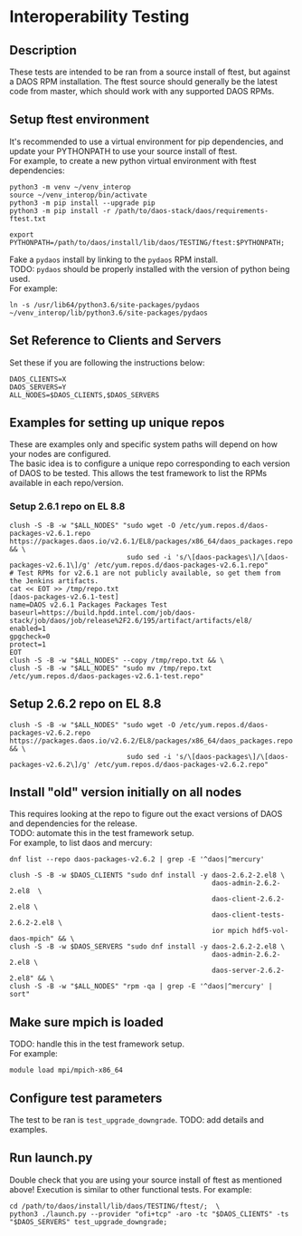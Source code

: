 # Interoperability Testing
## Description
These tests are intended to be ran from a source install of ftest, but against a DAOS RPM installation. The ftest source should generally be the latest code from master, which should work with any supported DAOS RPMs.

## Setup ftest environment
It's recommended to use a virtual environment for pip dependencies, and update your PYTHONPATH to use your source install of ftest.  
For example, to create a new python virtual environment with ftest dependencies:
```
python3 -m venv ~/venv_interop
source ~/venv_interop/bin/activate
python3 -m pip install --upgrade pip
python3 -m pip install -r /path/to/daos-stack/daos/requirements-ftest.txt

export PYTHONPATH=/path/to/daos/install/lib/daos/TESTING/ftest:$PYTHONPATH;
```
Fake a `pydaos` install by linking to the `pydaos` RPM install.  
TODO: `pydaos` should be properly installed with the version of python being used.  
For example:
```
ln -s /usr/lib64/python3.6/site-packages/pydaos ~/venv_interop/lib/python3.6/site-packages/pydaos
```

## Set Reference to Clients and Servers
Set these if you are following the instructions below:
```
DAOS_CLIENTS=X
DAOS_SERVERS=Y
ALL_NODES=$DAOS_CLIENTS,$DAOS_SERVERS
```

## Examples for setting up unique repos
These are examples only and specific system paths will depend on how your nodes are configured.  
The basic idea is to configure a unique repo corresponding to each version of DAOS to be tested. This allows the test framework to list the RPMs available in each repo/version.
### Setup 2.6.1 repo on EL 8.8
```
clush -S -B -w "$ALL_NODES" "sudo wget -O /etc/yum.repos.d/daos-packages-v2.6.1.repo https://packages.daos.io/v2.6.1/EL8/packages/x86_64/daos_packages.repo && \
                             sudo sed -i 's/\[daos-packages\]/\[daos-packages-v2.6.1\]/g' /etc/yum.repos.d/daos-packages-v2.6.1.repo"
# Test RPMs for v2.6.1 are not publicly available, so get them from the Jenkins artifacts.
cat << EOT >> /tmp/repo.txt
[daos-packages-v2.6.1-test]
name=DAOS v2.6.1 Packages Packages Test
baseurl=https://build.hpdd.intel.com/job/daos-stack/job/daos/job/release%2F2.6/195/artifact/artifacts/el8/
enabled=1
gpgcheck=0
protect=1
EOT
clush -S -B -w "$ALL_NODES" --copy /tmp/repo.txt && \
clush -S -B -w "$ALL_NODES" "sudo mv /tmp/repo.txt /etc/yum.repos.d/daos-packages-v2.6.1-test.repo"
```
## Setup 2.6.2 repo on EL 8.8
```
clush -S -B -w "$ALL_NODES" "sudo wget -O /etc/yum.repos.d/daos-packages-v2.6.2.repo https://packages.daos.io/v2.6.2/EL8/packages/x86_64/daos_packages.repo && \
                             sudo sed -i 's/\[daos-packages\]/\[daos-packages-v2.6.2\]/g' /etc/yum.repos.d/daos-packages-v2.6.2.repo"
```

## Install "old" version initially on all nodes
This requires looking at the repo to figure out the exact versions of DAOS and dependencies for the release.  
TODO: automate this in the test framework setup.  
For example, to list daos and mercury:
```
dnf list --repo daos-packages-v2.6.2 | grep -E '^daos|^mercury'
```
```
clush -S -B -w $DAOS_CLIENTS "sudo dnf install -y daos-2.6.2-2.el8 \
                                                  daos-admin-2.6.2-2.el8  \
                                                  daos-client-2.6.2-2.el8 \
                                                  daos-client-tests-2.6.2-2.el8 \
                                                  ior mpich hdf5-vol-daos-mpich" && \
clush -S -B -w $DAOS_SERVERS "sudo dnf install -y daos-2.6.2-2.el8 \
                                                  daos-admin-2.6.2-2.el8 \
                                                  daos-server-2.6.2-2.el8" && \
clush -S -B -w "$ALL_NODES" "rpm -qa | grep -E '^daos|^mercury' | sort"
```

## Make sure mpich is loaded
TODO: handle this in the test framework setup.  
For example:
```
module load mpi/mpich-x86_64
```

## Configure test parameters
The test to be ran is `test_upgrade_downgrade`.
TODO: add details and examples.

## Run launch.py
Double check that you are using your source install of ftest as mentioned above!
Execution is similar to other functional tests. For example:
```
cd /path/to/daos/install/lib/daos/TESTING/ftest/;  \
python3 ./launch.py --provider "ofi+tcp" -aro -tc "$DAOS_CLIENTS" -ts "$DAOS_SERVERS" test_upgrade_downgrade;
```
